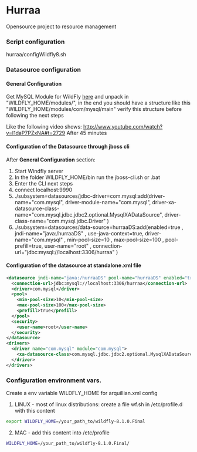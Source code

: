 # Hurraa

Opensource project to resource management

### Script configuration
hurraa/configWildfly8.sh

### Datasource configuration

#### General Configuration

Get MySQL Module for WildFly [here](https://github.com/cejug/hurraa/wiki/hurraa-wildfly-driver-module/mysql.zip) 
and unpack in "WILDFLY_HOME/modules/", in the end you should have a structure like this "WILDFLY_HOME/modules/com/mysql/main" verify this structure before following the next steps

Like the following video shows: http://www.youtube.com/watch?v=l1daP7PZxNA#t=2729 After 45 minutes

#### Configuration of the Datasource through jboss cli

After **General Configuration** section: 

1. Start Windfly server
2. In the folder WILDFLY_HOME/bin run the jboss-cli.sh or .bat
3. Enter the CLI next steps
4. connect localhost:9990
5. ./subsystem=datasources/jdbc-driver=com.mysql:add(driver-name="com.mysql", driver-module-name="com.mysql", driver-xa-datasource-class-name="com.mysql.jdbc.jdbc2.optional.MysqlXADataSource", driver-class-name="com.mysql.jdbc.Driver" )
6. ./subsystem=datasources/data-source=hurraaDS:add(enabled=true , jndi-name="java:/hurraaDS" , use-java-context=true, driver-name="com.mysql" , min-pool-size=10 , max-pool-size=100 , pool-prefill=true, user-name="root" , connection-url="jdbc:mysql://localhost:3306/hurraa" )

#### Configuration of the datasource at standalone.xml file

```xml
<datasource jndi-name="java:/hurraaDS" pool-name="hurraaDS" enabled="true" use-java-context="true">
  <connection-url>jdbc:mysql://localhost:3306/hurraa</connection-url>
  <driver>com.mysql</driver>
  <pool>
    <min-pool-size>10</min-pool-size>
    <max-pool-size>100</max-pool-size>
    <prefill>true</prefill>
  </pool>
  <security>
    <user-name>root</user-name>
  </security>
</datasource>
<drivers>
  <driver name="com.mysql" module="com.mysql">
    <xa-datasource-class>com.mysql.jdbc.jdbc2.optional.MysqlXADataSource</xa-datasource-class>
  </driver>
</drivers>
```

### Configuration environment vars.
Create a env variable WILDFLY_HOME for arquillian.xml config

1. LINUX - most of linux distributions: create a file wf.sh in /etc/profile.d with this content 
```bash
export WILDFLY_HOME=/your_path_to/wildfly-8.1.0.Final
```
2. MAC - add this content into /etc/profile
```bash
WILDFLY_HOME=/your_path_to/wildfly-8.1.0.Final/
```
